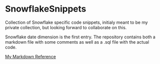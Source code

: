 # SnowflakeSnippets
Collection of Snowflake specific code snippets, initialy meant to be my private collection, but looking forward to collaborate on this.

Snowflake date dimension is the first entry. The repository contains both a markdown file with some comments as well as a .sql file with the actual code.


[My Markdown Reference](https://github.com/adam-p/markdown-here/wiki/Markdown-Cheatsheet)